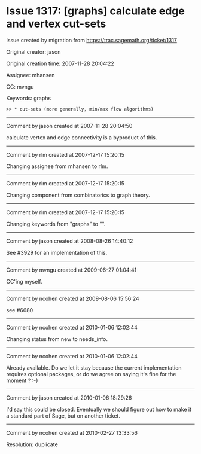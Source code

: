 # Issue 1317: [graphs] calculate edge and vertex cut-sets

Issue created by migration from https://trac.sagemath.org/ticket/1317

Original creator: jason

Original creation time: 2007-11-28 20:04:22

Assignee: mhansen

CC:  mvngu

Keywords: graphs


```
>> * cut-sets (more generally, min/max flow algorithms)
```



---

Comment by jason created at 2007-11-28 20:04:50

calculate vertex and edge connectivity is a byproduct of this.


---

Comment by rlm created at 2007-12-17 15:20:15

Changing assignee from mhansen to rlm.


---

Comment by rlm created at 2007-12-17 15:20:15

Changing component from combinatorics to graph theory.


---

Comment by rlm created at 2007-12-17 15:20:15

Changing keywords from "graphs" to "".


---

Comment by jason created at 2008-08-26 14:40:12

See #3929 for an implementation of this.


---

Comment by mvngu created at 2009-06-27 01:04:41

CC'ing myself.


---

Comment by ncohen created at 2009-08-06 15:56:24

see #6680


---

Comment by ncohen created at 2010-01-06 12:02:44

Changing status from new to needs_info.


---

Comment by ncohen created at 2010-01-06 12:02:44

Already available. Do we let it stay because the current implementation requires optional packages, or do we agree on saying it's fine for the moment ? :-)


---

Comment by jason created at 2010-01-06 18:29:26

I'd say this could be closed.  Eventually we should figure out how to make it a standard part of Sage, but on another ticket.


---

Comment by ncohen created at 2010-02-27 13:33:56

Resolution: duplicate
